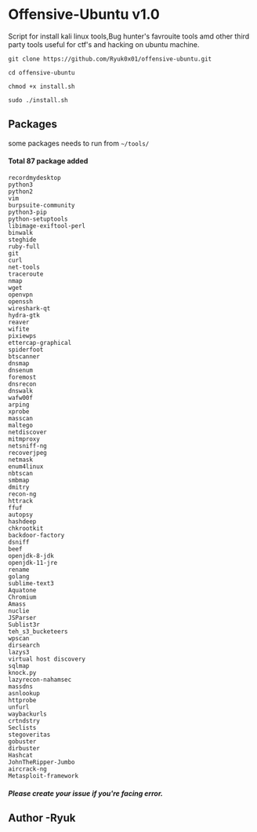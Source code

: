 # Offensive-Ubuntu v1.0

Script for install kali linux tools,Bug hunter's favrouite tools amd other third party tools useful for ctf's and hacking on ubuntu machine.

`git clone https://github.com/Ryuk0x01/offensive-ubuntu.git`

`cd offensive-ubuntu`

`chmod +x install.sh`

`sudo ./install.sh`

## Packages

some packages needs to run from `~/tools/`

#### Total 87 package added

```
recordmydesktop
python3
python2
vim
burpsuite-community
python3-pip
python-setuptools
libimage-exiftool-perl
binwalk
steghide
ruby-full
git
curl
net-tools
traceroute
nmap
wget 
openvpn
openssh
wireshark-qt
hydra-gtk
reaver
wifite
pixiewps
ettercap-graphical
spiderfoot
btscanner
dnsmap
dnsenum
foremost
dnsrecon
dnswalk
wafw00f
arping
xprobe
masscan
maltego
netdiscover
mitmproxy
netsniff-ng
recoverjpeg
netmask
enum4linux
nbtscan
smbmap
dmitry
recon-ng
httrack
ffuf
autopsy
hashdeep
chkrootkit
backdoor-factory
dsniff
beef
openjdk-8-jdk
openjdk-11-jre
rename
golang
sublime-text3
Aquatone
Chromium
Amass
nuclie
JSParser
Sublist3r
teh_s3_bucketeers
wpscan
dirsearch
lazys3
virtual host discovery
sqlmap
knock.py
lazyrecon-nahamsec
massdns
asnlookup
httprobe
unfurl
waybackurls
crtndstry
Seclists
stegoveritas
gobuster
dirbuster
Hashcat
JohnTheRipper-Jumbo
aircrack-ng
Metasploit-framework
```

##### Please create your issue if you're facing error.

## Author -Ryuk
